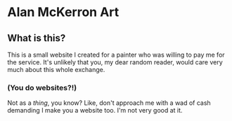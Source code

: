 Alan McKerron Art
=================

## What is this?

This is a small website I created for a painter who was willing to pay me for the service.
It's unlikely that you, my dear random reader, would care very much about this whole exchange.

### (You do websites?!)

Not as a *thing*, you know? Like, don't approach me with a wad of cash demanding I make you a website too.
I'm not very good at it.